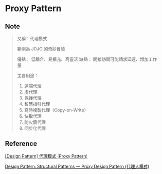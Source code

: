 # Proxy Pattern

## Note
>
> 又稱：代理模式
> 
> 範例為 JOJO 的奇妙冒險
>
> 優點： 低耦合、易擴充、高靈活
> 缺點： 間接訪問可能請求延遲、增加工作量
>
> 主要用途：
>   1. 遠端代理
>   2. 虛代理
>   3. 保護代理
>   4. 智慧指引代理
>   5. 寫時複製代理（Copy-on-Write）
>   6. 快取代理
>   7. 防火牆代理
>   8. 同步化代理

## Reference
[[Design Pattern] 代理模式 (Proxy Pattern)](http://glj8989332.blogspot.com/2018/04/design-pattern-proxy-pattern.html)

[Design Pattern: Structural Patterns — Proxy Design Pattern (代理人模式)](https://medium.com/bucketing/structural-patterns-proxy-design-pattern-4c5a86011fe6)